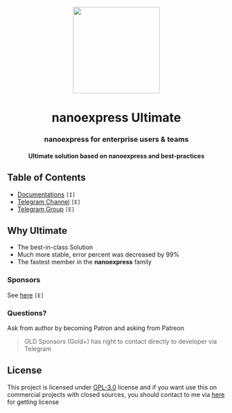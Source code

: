 <p align="center">
<img src="https://gblobscdn.gitbook.com/assets%2F-M1ejn7fVvN8DITsnKKs%2F-M24-WfIBJzIO_iGCiJ2%2F-M24-xNAI9CDmWJWk3YR%2Fpng-512-black.png?alt=media&token=387de1d2-2586-42d0-aa10-a8134f0eabf9" width="200" />
</p>

<h1 align="center">nanoexpress Ultimate</h1>

<h3 align="center">nanoexpress for enterprise users & teams</h3>
<h4 align="center">Ultimate solution based on nanoexpress and best-practices</h4>

## Table of Contents

- [Documentations](./docs/DOCS.md) `[I]`
- [Telegram Channel](https://t.me/nanoexpress) `[E]`
- [Telegram Group](https://t.me/nanoexpress_discussion) `[E]`

## Why Ultimate

- The best-in-class Solution
- Much more stable, error percent was decreased by 99%
- The fastest member in the **nanoexpress** family

### Sponsors

See [here](https://nanoexpress.js.org/support/sponsors) `[E]`

### Questions?

Ask from author by becoming Patron and asking from Patreon

> OLD Sponsors (Gold+) has right to contact directly to developer via Telegram

## License

This project is licensed under [GPL-3.0](https://nanoexpress.js.org/license) license and if you want use this on commercial projects with closed sources, you should contact to me via [here](https://t.me/dalisoft) for getting license
